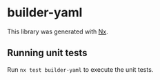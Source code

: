 # builder-yaml

This library was generated with [Nx](https://nx.dev).

## Running unit tests

Run `nx test builder-yaml` to execute the unit tests.
